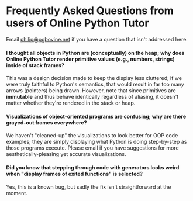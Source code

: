 # Frequently Asked Questions from users of Online Python Tutor

Email philip@pgbovine.net if you have a question that isn't addressed here.

#### I thought all objects in Python are (conceptually) on the heap; why does Online Python Tutor render primitive values (e.g., numbers, strings) inside of stack frames?

This was a design decision made to keep the display less cluttered;
if we were truly faithful to Python's semantics, that would result in far too many arrows (pointers) being drawn.
However, note that since primitives are **immutable** and thus behave identically regardless of aliasing,
it doesn't matter whether they're rendered in the stack or heap.


#### Visualizations of object-oriented programs are confusing; why are there grayed-out frames everywhere?

We haven't "cleaned-up" the visualizations to look better for OOP code examples;
they are simply displaying what Python is doing step-by-step as those programs execute.
Please email if you have suggestions for more aesthetically-pleasing yet accurate visualizations.


#### Did you know that stepping through code with generators looks weird when "display frames of exited functions" is selected?

Yes, this is a known bug, but sadly the fix isn't straightforward at the moment.
